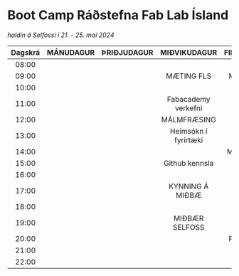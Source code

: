 # Boot Camp Ráðstefna Fab Lab Ísland 

*haldin á Selfossi í 21. - 25. maí 2024*

|Dagskrá| MÁNUDAGUR | ÞRIÐJUDAGUR | MIÐVIKUDAGUR       | FIMMTUDAGUR | FÖSTUDAGUR | LAUGARDAGUR |
|:-----:|:---------:|:-----------:|:------------------:|:-----------:|:----------:|:-----------:|
| 08:00 |           |             |                    |             |            |             |
| 09:00 |           |             |    MÆTING FLS      | MÆTING FLS  | MÆTING FLS |             |
| 10:00 |           |             |                    |             | Kynningarmyndband |             |
| 11:00 |           |             |   Fabacademy verkefni                 | LANGSPILS            |            |             |
| 12:00 |           |             |   MÁLMFRÆSING      |             |  SKOÐUNAR  |             |
| 13:00 |           |             |Heimsókn í fyrirtæki|             |      FERÐ  |             |
| 14:00 |           |             |                    |  MÁLMSTEYPA |  FMCU      |             |
| 15:00 |           |             |    Github kennsla  |             |   Saumakennsla         |             |
| 16:00 |           |             |                    | Kennsluefni  |            |             |
| 17:00 |           |             | KYNNING Á MIÐBÆ    | Grunnskóla      |            |             |
| 18:00 |           |             |                    |             |            |             |
| 19:00 |           |             |  MIÐBÆR SELFOSS    |Hallanda     | Árshátíð   |             |
| 20:00 |           |             |                    |  PIZZUVEISLA| KRÍAN      |             |
| 21:00 |           |             |                    |             | SVEITAKRÁ  |             |
| 22:00 |           |             |                    |             |            |             |
